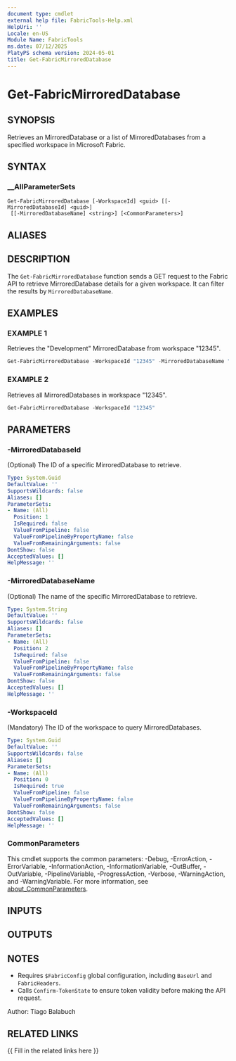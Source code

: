 ```yaml
---
document type: cmdlet
external help file: FabricTools-Help.xml
HelpUri: ''
Locale: en-US
Module Name: FabricTools
ms.date: 07/12/2025
PlatyPS schema version: 2024-05-01
title: Get-FabricMirroredDatabase
---
```


# Get-FabricMirroredDatabase

## SYNOPSIS

Retrieves an MirroredDatabase or a list of MirroredDatabases from a specified workspace in Microsoft Fabric.

## SYNTAX

### __AllParameterSets

```
Get-FabricMirroredDatabase [-WorkspaceId] <guid> [[-MirroredDatabaseId] <guid>]
 [[-MirroredDatabaseName] <string>] [<CommonParameters>]
```

## ALIASES

## DESCRIPTION

The `Get-FabricMirroredDatabase` function sends a GET request to the Fabric API to retrieve MirroredDatabase details for a given workspace.
It can filter the results by `MirroredDatabaseName`.

## EXAMPLES

### EXAMPLE 1

Retrieves the "Development" MirroredDatabase from workspace "12345".

```powershell
Get-FabricMirroredDatabase -WorkspaceId "12345" -MirroredDatabaseName "Development"
```

### EXAMPLE 2

Retrieves all MirroredDatabases in workspace "12345".

```powershell
Get-FabricMirroredDatabase -WorkspaceId "12345"
```

## PARAMETERS

### -MirroredDatabaseId

(Optional) The ID of a specific MirroredDatabase to retrieve.

```yaml
Type: System.Guid
DefaultValue: ''
SupportsWildcards: false
Aliases: []
ParameterSets:
- Name: (All)
  Position: 1
  IsRequired: false
  ValueFromPipeline: false
  ValueFromPipelineByPropertyName: false
  ValueFromRemainingArguments: false
DontShow: false
AcceptedValues: []
HelpMessage: ''
```

### -MirroredDatabaseName

(Optional) The name of the specific MirroredDatabase to retrieve.

```yaml
Type: System.String
DefaultValue: ''
SupportsWildcards: false
Aliases: []
ParameterSets:
- Name: (All)
  Position: 2
  IsRequired: false
  ValueFromPipeline: false
  ValueFromPipelineByPropertyName: false
  ValueFromRemainingArguments: false
DontShow: false
AcceptedValues: []
HelpMessage: ''
```

### -WorkspaceId

(Mandatory) The ID of the workspace to query MirroredDatabases.

```yaml
Type: System.Guid
DefaultValue: ''
SupportsWildcards: false
Aliases: []
ParameterSets:
- Name: (All)
  Position: 0
  IsRequired: true
  ValueFromPipeline: false
  ValueFromPipelineByPropertyName: false
  ValueFromRemainingArguments: false
DontShow: false
AcceptedValues: []
HelpMessage: ''
```

### CommonParameters

This cmdlet supports the common parameters: -Debug, -ErrorAction, -ErrorVariable,
-InformationAction, -InformationVariable, -OutBuffer, -OutVariable, -PipelineVariable,
-ProgressAction, -Verbose, -WarningAction, and -WarningVariable. For more information, see
[about_CommonParameters](https://go.microsoft.com/fwlink/?LinkID=113216).

## INPUTS

## OUTPUTS

## NOTES

- Requires `$FabricConfig` global configuration, including `BaseUrl` and `FabricHeaders`.
- Calls `Confirm-TokenState` to ensure token validity before making the API request.

Author: Tiago Balabuch

## RELATED LINKS

{{ Fill in the related links here }}

